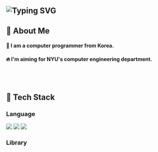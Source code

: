 <div>

<!--Header-->
## ![Typing SVG](https://capsule-render.vercel.app/api?type=Venom&color=gradient&height=300&section=header&text=Welcome%20to%20my%20GitHub%20%F0%9F%A4%97)


</div>

</div>
  <!--Body-->
  
  ## 👀 About Me
  #### :raising_hand: I am a computer programmer from Korea.<br/>
  #### :fire: I'm aiming for NYU's computer engineering department.<br/>
  <br/>
  <br/>


  ## 🧱 Tech Stack
  ### Language
 <!--Python-->
  <img src="https://img.shields.io/badge/Python-3776AB?style=flat-square&logo=Python&logoColor=white"/>
  <!--Java-->
 <img src="https://img.shields.io/badge/java-%23007396.svg?&style=for-the-badge&logo=java&logoColor=white" />
  <!--kotlin-->
  <img src="https://img.shields.io/badge/kotlin-%230095D5.svg?&style=for-the-badge&logo=kotlin&logoColor=white" />
  <br/>

  ### Library

  
<!--
**cone-001/cone-001** is a ✨ _special_ ✨ repository because its `README.md` (this file) appears on your GitHub profile.

Here are some ideas to get you started:

- 🔭 I’m currently working on ...
- 🌱 I’m currently learning ...
- 👯 I’m looking to collaborate on ...
- 🤔 I’m looking for help with ...
- 💬 Ask me about ...
- 📫 How to reach me: ...
- 😄 Pronouns: ...
- ⚡ Fun fact: ...
-->
